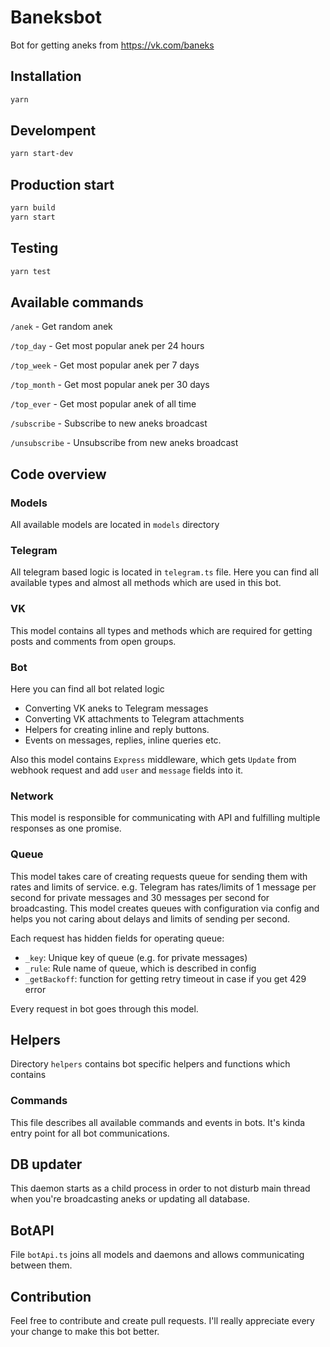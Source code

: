 # Baneksbot

Bot for getting aneks from https://vk.com/baneks

## Installation

```bash
yarn
```

## Develompent

```bash
yarn start-dev
```

## Production start

```bash
yarn build
yarn start
```

## Testing

```bash
yarn test
```

## Available commands

`/anek` - Get random anek

`/top_day` - Get most popular anek per 24 hours

`/top_week` - Get most popular anek per 7 days

`/top_month` - Get most popular anek per 30 days

`/top_ever` - Get most popular anek of all time

`/subscribe` - Subscribe to new aneks broadcast

`/unsubscribe` - Unsubscribe from new aneks broadcast

## Code overview

### Models

All available models are located in `models` directory

### Telegram

All telegram based logic is located in `telegram.ts` file. Here you can find all available types
and almost all methods which are used in this bot.

### VK

This model contains all types and methods which are required for getting posts and comments from open groups.

### Bot

Here you can find all bot related logic

- Converting VK aneks to Telegram messages
- Converting VK attachments to Telegram attachments
- Helpers for creating inline and reply buttons.
- Events on messages, replies, inline queries etc.

Also this model contains `Express` middleware, which gets `Update` from webhook request
and add `user` and `message` fields into it.

### Network

This model is responsible for communicating with API and fulfilling multiple responses as one promise.

### Queue

This model takes care of creating requests queue for sending them with rates and limits of service.
e.g. Telegram has rates/limits of 1 message per second for private messages and 30 messages per second for 
broadcasting. This model creates queues with configuration via config and helps you not caring about
delays and limits of sending per second.

Each request has hidden fields for operating queue:

- `_key`: Unique key of queue (e.g. for private messages)
- `_rule`: Rule name of queue, which is described in config
- `_getBackoff`: function for getting retry timeout in case if you get 429 error

Every request in bot goes through this model.

## Helpers

Directory `helpers` contains bot specific helpers and functions which contains

### Commands

This file describes all available commands and events in bots.
It's kinda entry point for all bot communications.

## DB updater

This daemon starts as a child process in order to not disturb main thread when you're broadcasting aneks or updating all database.

## BotAPI

File `botApi.ts` joins all models and daemons and allows communicating between them.

## Contribution

Feel free to contribute and create pull requests. I'll really appreciate 
every your change to make this bot better.
